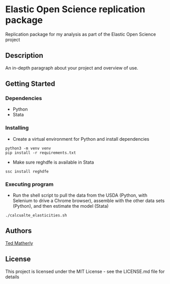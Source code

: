 # Elastic Open Science replication package

Replication package for my analysis as part of the Elastic Open Science project

## Description

An in-depth paragraph about your project and overview of use.

## Getting Started

### Dependencies

* Python
* Stata

### Installing

* Create a virtual environment for Python and install dependencies
```
python3 -m venv venv
pip install -r requirements.txt
```

* Make sure reghdfe is available in Stata
```
ssc install reghdfe
```

### Executing program

* Run the shell script to pull the data from the USDA (Python, with Selenium to drive a Chrome browser), assemble with the other data sets (Python), and then estimate the model (Stata)
```
./calcualte_elasticities.sh
```


## Authors

[Ted Matherly](https://www.tedmatherly.com)

## License

This project is licensed under the MIT License - see the LICENSE.md file for details

